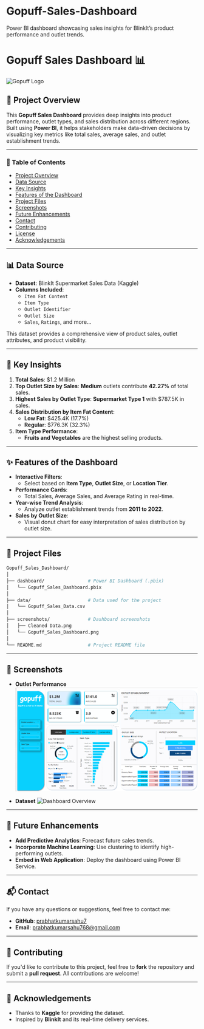 # Gopuff-Sales-Dashboard
Power BI dashboard showcasing sales insights for BlinkIt’s product performance and outlet trends.

# **Gopuff Sales Dashboard 📊**
![Gopuff Logo](https://framerusercontent.com/images/TTyUUdC8yBEi7gohxyu1SumTY7k.jpg)

## 🚀 **Project Overview**
This **Gopuff Sales Dashboard** provides deep insights into product performance, outlet types, and sales distribution across different regions. Built using **Power BI**, it helps stakeholders make data-driven decisions by visualizing key metrics like total sales, average sales, and outlet establishment trends.

---

### 📑 Table of Contents
- [Project Overview](#-project-overview)
- [Data Source](#-data-source)
- [Key Insights](#-key-insights)
- [Features of the Dashboard](#-features-of-the-dashboard)
- [Project Files](#-project-files)
- [Screenshots](#-screenshots)
- [Future Enhancements](#-future-enhancements)
- [Contact](#-contact)
- [Contributing](#-contributing)
- [License](#-license)
- [Acknowledgements](#-acknowledgements)

---

## 📊 **Data Source**
- **Dataset**: BlinkIt Supermarket Sales Data (Kaggle)
- **Columns Included**:
  - `Item Fat Content`
  - `Item Type`
  - `Outlet Identifier`
  - `Outlet Size`
  - `Sales`, `Ratings`, and more...

This dataset provides a comprehensive view of product sales, outlet attributes, and product visibility.

---

## 🧐 **Key Insights**
1. **Total Sales**: $1.2 Million  
2. **Top Outlet Size by Sales**: **Medium** outlets contribute **42.27%** of total sales.  
3. **Highest Sales by Outlet Type**: **Supermarket Type 1** with $787.5K in sales.  
4. **Sales Distribution by Item Fat Content**: 
   - **Low Fat**: $425.4K (17.7%)  
   - **Regular**: $776.3K (32.3%)  
5. **Item Type Performance**: 
   - **Fruits and Vegetables** are the highest selling products.

---

## ✨ **Features of the Dashboard**
- **Interactive Filters**:
  - Select based on **Item Type**, **Outlet Size**, or **Location Tier**.
- **Performance Cards**:
  - Total Sales, Average Sales, and Average Rating in real-time.
- **Year-wise Trend Analysis**:
  - Analyze outlet establishment trends from **2011 to 2022**.
- **Sales by Outlet Size**:
  - Visual donut chart for easy interpretation of sales distribution by outlet size.

---

## 📂 **Project Files**
```bash
Gopuff_Sales_Dashboard/
│
├── dashboard/                # Power BI Dashboard (.pbix)
│   └── Gopuff_Sales_Dashboard.pbix
│
├── data/                     # Data used for the project
│   └── Gopuff_Sales_Data.csv
│
├── screenshots/              # Dashboard screenshots
│   ├── Cleaned Data.png
│   └── Gopuff_Sales_Dashboard.png
│
└── README.md                 # Project README file
```
---

## 📸 **Screenshots**

- **Outlet Performance**
![Outlet Performance](screenshots/Gopuff_Sales_Dashboard.png)

- **Dataset**
![Dashboard Overview](screenshots/Cleaned_Data.png)

---

## 🔮 **Future Enhancements**
- **Add Predictive Analytics**: Forecast future sales trends.
- **Incorporate Machine Learning**: Use clustering to identify high-performing outlets.
- **Embed in Web Application**: Deploy the dashboard using Power BI Service.

---

## 📬 **Contact**
If you have any questions or suggestions, feel free to contact me:

- **GitHub**: [prabhatkumarsahu7](https://github.com/prabhatkumarsahu7)  
- **Email**: prabhatkumarsahu768@gmail.com

---

## 🌟 **Contributing**
If you'd like to contribute to this project, feel free to **fork** the repository and submit a **pull request**. All contributions are welcome!

---

## 🙌 **Acknowledgements**
- Thanks to **Kaggle** for providing the dataset.
- Inspired by **BlinkIt** and its real-time delivery services.

